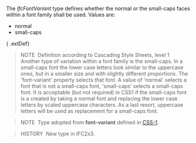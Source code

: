 The _IfcFontVariant_ type defines whether the normal or the small-caps faces within a font family shall be used. Values are:

* normal 
* small-caps 

{ .extDef}
> NOTE&nbsp; Definition according to Cascading Style Sheets, level 1  
> Another type of variation within a font family is the small-caps. In a small-caps font the lower case letters look similar to the uppercase ones, but in a smaller size and with slightly different proportions. The 'font-variant' property selects that font. A value of 'normal' selects a font that is not a small-caps font, 'small-caps' selects a small-caps font. It is acceptable (but not required) in CSS1 if the small-caps font is a created by taking a normal font and replacing the lower case letters by scaled uppercase characters. As a last resort, uppercase letters will be used as replacement for a small-caps font.

> NOTE&nbsp; Type adopted from **font-variant** defined in [CSS-1](../../../bibliography.htm#CSS1).

> HISTORY&nbsp; New type in IFC2x3.
